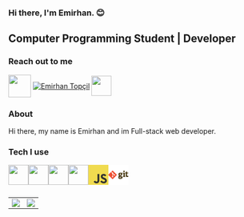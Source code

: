 ### Hi there, I'm Emirhan. :blush:

## Computer Programming Student | Developer

### Reach out to me

<p>
    <a href = "mailto: nabetoglu@gmail.com"><img align="center" src="https://cdn-icons-png.flaticon.com/512/324/324123.png" height="45" width="45" /></a>
  <a href="https://www.linkedin.com/in/emirhan-topçil-5540ba225" target="blank"><img align="center" src="https://cdn-icons-png.flaticon.com/512/2504/2504923.png" alt="Emirhan Topçil" height="40" width="40" /></a>
  <a href = "https://https://stackoverflow.com/users/17365023/emirhan-top%c3%a7il"><img align="center" src="https://cdn-icons-png.flaticon.com/512/2111/2111628.png" height="40" width="40" /></a>
  </p>
  
  ### About 
  Hi there, my name is Emirhan and im Full-stack web developer.

  ### Tech I use


<img align="left"  src="https://raw.githubusercontent.com/jmnote/z-icons/master/svg/csharp.svg" width="40" height="40" />
<img align="left" src="https://cdn-icons-png.flaticon.com/512/2772/2772128.png" width="40" height="40"  />
<img src="https://user-images.githubusercontent.com/93839527/231369575-e6313b68-2c3c-4991-b05b-6b09021b89fe.png" width="40" height="40" align="left" />
<img src="https://cdn.jsdelivr.net/gh/devicons/devicon/icons/css3/css3-plain-wordmark.svg" width="40" height="40" align="left" />
<img align="left" src="https://raw.githubusercontent.com/github/explore/80688e429a7d4ef2fca1e82350fe8e3517d3494d/topics/javascript/javascript.png" width="40" height="40"  />
<img align="left" src="https://raw.githubusercontent.com/github/explore/80688e429a7d4ef2fca1e82350fe8e3517d3494d/topics/git/git.png" width="40" height="40"  />

<br />
<br />
<br />

<table><tr><td  width="50%">
  <img src="https://github-readme-stats.vercel.app/api?username=emirtopcil&show_icons=true&count_private=true&hide_border=true" align="left" style="width: 100%" />
</td>
<td  width="50%">
<img src="https://github-readme-stats.vercel.app/api/top-langs/?username=emirtopcil&hide_border=true&layout=compact" align="left" style="width: 100%" />
</td></tr></table> 
